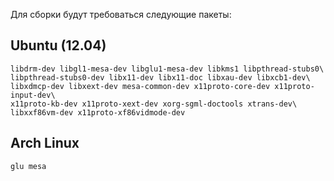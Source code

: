 Для сборки будут требоваться следующие пакеты:

Ubuntu (12.04)
--------------
```
libdrm-dev libgl1-mesa-dev libglu1-mesa-dev libkms1 libpthread-stubs0\
libpthread-stubs0-dev libx11-dev libx11-doc libxau-dev libxcb1-dev\
libxdmcp-dev libxext-dev mesa-common-dev x11proto-core-dev x11proto-input-dev\
x11proto-kb-dev x11proto-xext-dev xorg-sgml-doctools xtrans-dev\
libxxf86vm-dev x11proto-xf86vidmode-dev
```

Arch Linux
--------------
```
glu mesa
```
